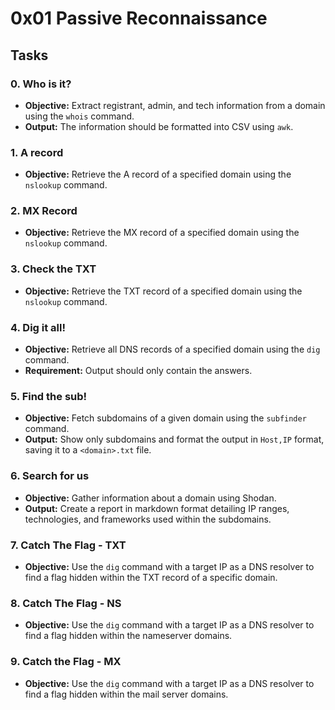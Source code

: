 # 0x01 Passive Reconnaissance

## Tasks

### 0. Who is it?
- **Objective:** Extract registrant, admin, and tech information from a domain using the `whois` command.
- **Output:** The information should be formatted into CSV using `awk`.

### 1. A record
- **Objective:** Retrieve the A record of a specified domain using the `nslookup` command.

### 2. MX Record
- **Objective:** Retrieve the MX record of a specified domain using the `nslookup` command.

### 3. Check the TXT
- **Objective:** Retrieve the TXT record of a specified domain using the `nslookup` command.

### 4. Dig it all!
- **Objective:** Retrieve all DNS records of a specified domain using the `dig` command.
- **Requirement:** Output should only contain the answers.

### 5. Find the sub!
- **Objective:** Fetch subdomains of a given domain using the `subfinder` command.
- **Output:** Show only subdomains and format the output in `Host,IP` format, saving it to a `<domain>.txt` file.

### 6. Search for us
- **Objective:** Gather information about a domain using Shodan.
- **Output:** Create a report in markdown format detailing IP ranges, technologies, and frameworks used within the subdomains.

### 7. Catch The Flag - TXT
- **Objective:** Use the `dig` command with a target IP as a DNS resolver to find a flag hidden within the TXT record of a specific domain.

### 8. Catch The Flag - NS
- **Objective:** Use the `dig` command with a target IP as a DNS resolver to find a flag hidden within the nameserver domains.

### 9. Catch the Flag - MX
- **Objective:** Use the `dig` command with a target IP as a DNS resolver to find a flag hidden within the mail server domains.
